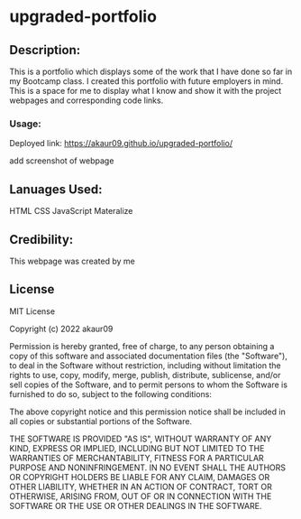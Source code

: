 # upgraded-portfolio

## Description:
This is a portfolio which displays some of the work that I have done so far in my Bootcamp class.
I created this portfolio with future employers in mind. This is a space for me to display what I know and show it with the project webpages and corresponding code links. 

### Usage:
Deployed link: https://akaur09.github.io/upgraded-portfolio/

add screenshot of webpage

## Lanuages Used:
HTML
CSS
JavaScript
Materalize

## Credibility:
This webpage was created by me

## License
MIT License

Copyright (c) 2022 akaur09

Permission is hereby granted, free of charge, to any person obtaining a copy
of this software and associated documentation files (the "Software"), to deal
in the Software without restriction, including without limitation the rights
to use, copy, modify, merge, publish, distribute, sublicense, and/or sell
copies of the Software, and to permit persons to whom the Software is
furnished to do so, subject to the following conditions:

The above copyright notice and this permission notice shall be included in all
copies or substantial portions of the Software.

THE SOFTWARE IS PROVIDED "AS IS", WITHOUT WARRANTY OF ANY KIND, EXPRESS OR
IMPLIED, INCLUDING BUT NOT LIMITED TO THE WARRANTIES OF MERCHANTABILITY,
FITNESS FOR A PARTICULAR PURPOSE AND NONINFRINGEMENT. IN NO EVENT SHALL THE
AUTHORS OR COPYRIGHT HOLDERS BE LIABLE FOR ANY CLAIM, DAMAGES OR OTHER
LIABILITY, WHETHER IN AN ACTION OF CONTRACT, TORT OR OTHERWISE, ARISING FROM,
OUT OF OR IN CONNECTION WITH THE SOFTWARE OR THE USE OR OTHER DEALINGS IN THE
SOFTWARE.
